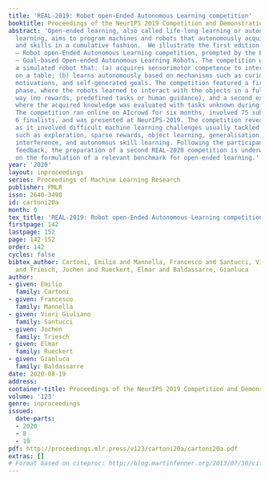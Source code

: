 ```yaml
---
title: 'REAL-2019: Robot open-Ended Autonomous Learning competition'
booktitle: Proceedings of the NeurIPS 2019 Competition and Demonstration Track
abstract: 'Open-ended learning, also called life-long learning or autonomous curriculum
  learning, aims to program machines and robots that autonomously acquire knowledge
  and skills in a cumulative fashion.  We illustrate the first edition of the REAL-2019
  – Robot open-Ended Autonomous Learning competition, prompted by the EU project GOAL-Robots
  – Goal-based Open-ended Autonomous Learning Robots. The competition was based on
  a simulated robot that: (a) acquires sensorimotor competence to interact with objects
  on a table; (b) learns autonomously based on mechanisms such as curiosity, intrinsic
  motivations, and self-generated goals. The competition featured a first intrinsic
  phase, where the robots learned to interact with the objects in a fully autonomous
  way (no rewards, predefined tasks or human guidance), and a second extrinsic phase,
  where the acquired knowledge was evaluated with tasks unknown during the first phase.
  The competition ran online on AIcrowd for six months, involved 75 subscribers and
  6 finalists, and was presented at NeurIPS-2019. The competition revealed very hard
  as it involved difficult machine learning challenges usually tackled in isolation,
  such as exploration, sparse rewards, object learning, generalisation, catastrophic
  interference, and autonomous skill learning. Following the participant’s positive
  feedback, the preparation of a second REAL-2020 competition is underway, improving
  on the formulation of a relevant benchmark for open-ended learning.'
year: '2020'
layout: inproceedings
series: Proceedings of Machine Learning Research
publisher: PMLR
issn: 2640-3498
id: cartoni20a
month: 0
tex_title: 'REAL-2019: Robot open-Ended Autonomous Learning competition'
firstpage: 142
lastpage: 152
page: 142-152
order: 142
cycles: false
bibtex_author: Cartoni, Emilio and Mannella, Francesco and Santucci, Vieri Giuliano
  and Triesch, Jochen and Rueckert, Elmar and Baldassarre, Gianluca
author:
- given: Emilio
  family: Cartoni
- given: Francesco
  family: Mannella
- given: Vieri Giuliano
  family: Santucci
- given: Jochen
  family: Triesch
- given: Elmar
  family: Rueckert
- given: Gianluca
  family: Baldassarre
date: 2020-08-19
address: 
container-title: Proceedings of the NeurIPS 2019 Competition and Demonstration Track
volume: '123'
genre: inproceedings
issued:
  date-parts:
  - 2020
  - 8
  - 19
pdf: http://proceedings.mlr.press/v123/cartoni20a/cartoni20a.pdf
extras: []
# Format based on citeproc: http://blog.martinfenner.org/2013/07/30/citeproc-yaml-for-bibliographies/
---
```

